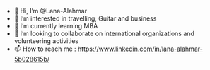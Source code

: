 - 👋 Hi, I’m @Lana-Alahmar
- 👀 I’m interested in travelling, Guitar and business
- 🌱 I’m currently learning MBA
- 💞️ I’m looking to collaborate on international organizations and volunteering activities
- 📫 How to reach me : https://www.linkedin.com/in/lana-alahmar-5b028615b/

<!---
Lana-Alahmar/Lana-Alahmar is a ✨ special ✨ repository because its `README.md` (this file) appears on your GitHub profile.
You can click the Preview link to take a look at your changes.
--->

